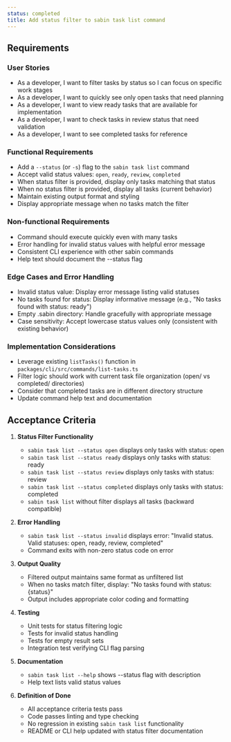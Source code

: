 ```yaml
---
status: completed
title: Add status filter to sabin task list command
---
```

## Requirements

### User Stories
- As a developer, I want to filter tasks by status so I can focus on specific work stages
- As a developer, I want to quickly see only open tasks that need planning
- As a developer, I want to view ready tasks that are available for implementation
- As a developer, I want to check tasks in review status that need validation
- As a developer, I want to see completed tasks for reference

### Functional Requirements
- Add a `--status` (or `-s`) flag to the `sabin task list` command
- Accept valid status values: `open`, `ready`, `review`, `completed`
- When status filter is provided, display only tasks matching that status
- When no status filter is provided, display all tasks (current behavior)
- Maintain existing output format and styling
- Display appropriate message when no tasks match the filter

### Non-functional Requirements
- Command should execute quickly even with many tasks
- Error handling for invalid status values with helpful error message
- Consistent CLI experience with other sabin commands
- Help text should document the --status flag

### Edge Cases and Error Handling
- Invalid status value: Display error message listing valid statuses
- No tasks found for status: Display informative message (e.g., "No tasks found with status: ready")
- Empty .sabin directory: Handle gracefully with appropriate message
- Case sensitivity: Accept lowercase status values only (consistent with existing behavior)

### Implementation Considerations
- Leverage existing `listTasks()` function in `packages/cli/src/commands/list-tasks.ts`
- Filter logic should work with current task file organization (open/ vs completed/ directories)
- Consider that completed tasks are in different directory structure
- Update command help text and documentation

## Acceptance Criteria

1. **Status Filter Functionality**
   - `sabin task list --status open` displays only tasks with status: open
   - `sabin task list --status ready` displays only tasks with status: ready
   - `sabin task list --status review` displays only tasks with status: review
   - `sabin task list --status completed` displays only tasks with status: completed
   - `sabin task list` without filter displays all tasks (backward compatible)

2. **Error Handling**
   - `sabin task list --status invalid` displays error: "Invalid status. Valid statuses: open, ready, review, completed"
   - Command exits with non-zero status code on error

3. **Output Quality**
   - Filtered output maintains same format as unfiltered list
   - When no tasks match filter, display: "No tasks found with status: {status}"
   - Output includes appropriate color coding and formatting

4. **Testing**
   - Unit tests for status filtering logic
   - Tests for invalid status handling
   - Tests for empty result sets
   - Integration test verifying CLI flag parsing

5. **Documentation**
   - `sabin task list --help` shows --status flag with description
   - Help text lists valid status values

6. **Definition of Done**
   - All acceptance criteria tests pass
   - Code passes linting and type checking
   - No regression in existing `sabin task list` functionality
   - README or CLI help updated with status filter documentation
